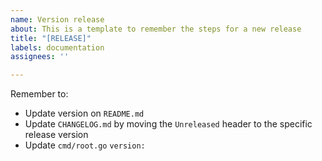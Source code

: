 ```yaml
---
name: Version release
about: This is a template to remember the steps for a new release
title: "[RELEASE]"
labels: documentation
assignees: ''

---
```


Remember to:
- Update version on `README.md`
- Update `CHANGELOG.md` by moving the `Unreleased` header to the specific release version
- Update `cmd/root.go` `version:`
